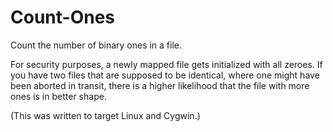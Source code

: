 # Count-Ones
Count the number of binary ones in a file.

For security purposes, a newly mapped file gets initialized with all zeroes. If you have two files that are supposed to be identical, where one might have been aborted in transit, there is a higher likelihood that the file with more ones is in better shape.

(This was written to target Linux and Cygwin.)
